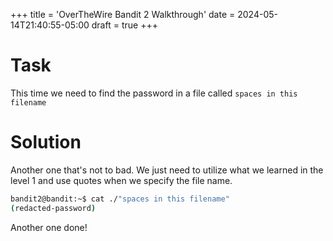+++
title = 'OverTheWire Bandit 2 Walkthrough'
date = 2024-05-14T21:40:55-05:00
draft = true
+++

# Task
This time we need to find the password in a file called `spaces in this filename`

# Solution
Another one that's not to bad.  We just need to utilize what we learned in the level 1 and use quotes when we specify the file name.
```bash
bandit2@bandit:~$ cat ./"spaces in this filename"
(redacted-password)
```

Another one done!